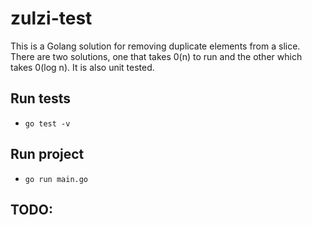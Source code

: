 # zulzi-test
This is a Golang solution for removing duplicate elements from a slice. There are two solutions, one that takes 0(n) to run and the other which takes 0(log n). It is also unit tested.
## Run tests
* `go test -v`
## Run project
* `go run main.go`
## TODO: